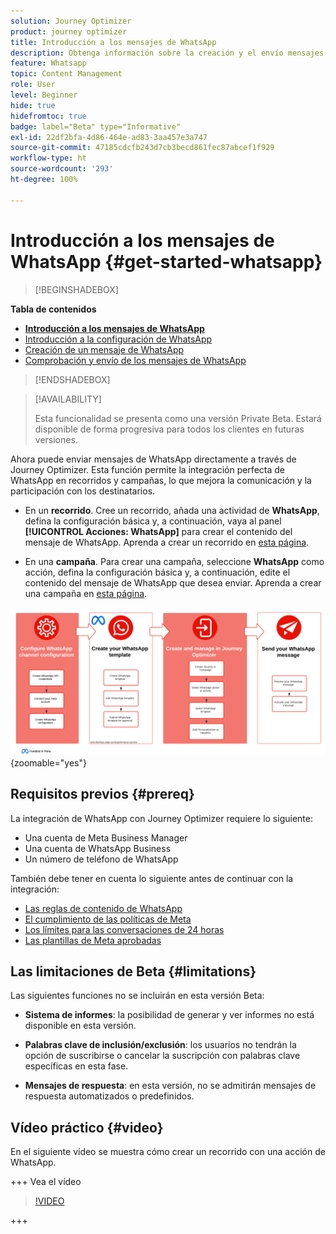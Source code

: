 ```yaml
---
solution: Journey Optimizer
product: journey optimizer
title: Introducción a los mensajes de WhatsApp
description: Obtenga información sobre la creación y el envío mensajes de WhatsApp en Journey Optimizer
feature: Whatsapp
topic: Content Management
role: User
level: Beginner
hide: true
hidefromtoc: true
badge: label="Beta" type="Informative"
exl-id: 22df2bfa-4d86-464e-ad83-3aa457e3a747
source-git-commit: 47185cdcfb243d7cb3becd861fec87abcef1f929
workflow-type: ht
source-wordcount: '293'
ht-degree: 100%

---
```


# Introducción a los mensajes de WhatsApp {#get-started-whatsapp}

>[!BEGINSHADEBOX]

**Tabla de contenidos**

* **[Introducción a los mensajes de WhatsApp](get-started-whatsapp.md)**
* [Introducción a la configuración de WhatsApp](whatsapp-configuration.md)
* [Creación de un mensaje de WhatsApp](create-whatsapp.md)
* [Comprobación y envío de los mensajes de WhatsApp](send-whatsapp.md)

>[!ENDSHADEBOX]

>[!AVAILABILITY]
>
>Esta funcionalidad se presenta como una versión Private Beta. Estará disponible de forma progresiva para todos los clientes en futuras versiones.

Ahora puede enviar mensajes de WhatsApp directamente a través de Journey Optimizer. Esta función permite la integración perfecta de WhatsApp en recorridos y campañas, lo que mejora la comunicación y la participación con los destinatarios.

* En un **recorrido**. Cree un recorrido, añada una actividad de **WhatsApp**, defina la configuración básica y, a continuación, vaya al panel **[!UICONTROL Acciones: WhatsApp]** para crear el contenido del mensaje de WhatsApp. Aprenda a crear un recorrido en [esta página](../building-journeys/journey-gs.md).

* En una **campaña**. Para crear una campaña, seleccione **WhatsApp** como acción, defina la configuración básica y, a continuación, edite el contenido del mensaje de WhatsApp que desea enviar. Aprenda a crear una campaña en [esta página](../campaigns/create-campaign.md#configure).

![](assets/do-not-localize/whatsapp-beta.png){zoomable="yes"}

## Requisitos previos  {#prereq}

La integración de WhatsApp con Journey Optimizer requiere lo siguiente:

* Una cuenta de Meta Business Manager
* Una cuenta de WhatsApp Business
* Un número de teléfono de WhatsApp

También debe tener en cuenta lo siguiente antes de continuar con la integración:

* [Las reglas de contenido de WhatsApp](https://www.whatsapp.com/legal/messaging-guidelines)
* [El cumplimiento de las políticas de Meta](https://www.whatsapp.com/legal)
* [Los límites para las conversaciones de 24 horas](https://developers.facebook.com/docs/whatsapp/messaging-limits/)
* [Las plantillas de Meta aprobadas](https://developers.facebook.com/docs/whatsapp/message-templates/guidelines/)

## Las limitaciones de Beta {#limitations}

Las siguientes funciones no se incluirán en esta versión Beta:

* **Sistema de informes**: la posibilidad de generar y ver informes no está disponible en esta versión.

* **Palabras clave de inclusión/exclusión**: los usuarios no tendrán la opción de suscribirse o cancelar la suscripción con palabras clave específicas en esta fase.

* **Mensajes de respuesta**: en esta versión, no se admitirán mensajes de respuesta automatizados o predefinidos.

## Vídeo práctico {#video}


En el siguiente vídeo se muestra cómo crear un recorrido con una acción de WhatsApp.

+++ Vea el vídeo

>[!VIDEO](https://video.tv.adobe.com/v/3451621?learn=on)

+++
